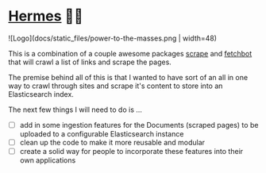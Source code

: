 # [Hermes](https://en.wikipedia.org/wiki/Hermes) 🏃💨

![Logo](docs/static_files/power-to-the-masses.png | width=48)

This is a combination of a couple awesome packages [scrape](https://github.com/yhat/scrape) and [fetchbot](https://github.com/PuerkitoBio/fetchbot) that will crawl a list of links and scrape the pages.

The premise behind all of this is that I wanted to have sort of an all in one way to crawl through sites and scrape it's content to store into an Elasticsearch index.

The next few things I will need to do is ...
- [ ] add in some ingestion features for the Documents (scraped pages) to be uploaded to a configurable Elasticsearch instance
- [ ] clean up the code to make it more reusable and modular
- [ ] create a solid way for people to incorporate these features into their own applications
